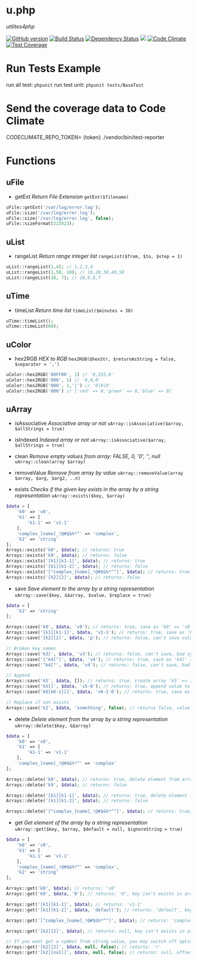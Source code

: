 # u.php
_utilites4php_

[![GitHub version](https://badge.fury.io/gh/efureev%2Fu.php.svg)](https://badge.fury.io/gh/efureev%2Fu.php) [![Build Status](https://travis-ci.org/efureev/u.php.svg?branch=master)](https://travis-ci.org/efureev/u.php) [![Dependency Status](https://gemnasium.com/badges/github.com/efureev/u.php.svg)](https://gemnasium.com/github.com/efureev/u.php) ![](https://reposs.herokuapp.com/?path=efureev/u.php) [![Code Climate](https://codeclimate.com/github/efureev/u.php/badges/gpa.svg)](https://codeclimate.com/github/efureev/u.php) [![Test Coverage](https://codeclimate.com/github/efureev/u.php/badges/coverage.svg)](https://codeclimate.com/github/efureev/u.php/coverage)

# Run Tests Example
run all test: `phpunit`
run test unit: `phpunit tests/BaseTest`

# Send the coverage data to Code Climate
CODECLIMATE_REPO_TOKEN= {token} ./vendor/bin/test-reporter

# Functions

## uFile

- getExt
_Return File Extension_
`getExt($filename)`
```php
uFile::getExt('/var/log/error.log');
uFile::size('/var/log/error.log');
uFile::size('/var/log/error.log', false);
uFile::sizeFormat(323423);
```


## uList

- rangeList
_Return range integer list_
`rangeList($from, $to, $step = 1)`
```php
uList::rangeList(1,4); // 1,2,3,4
uList::rangeList(1,50, 10); // 10,20,30,40,50
uList::rangeList(10, 7); // 10,9,8,7
```

## uTime

- timeList
_Return time list_
`timeList($minutes = 30)`
```php
uTime::timeList();
uTime::timeList(60);
```

## uColor

- hex2RGB
_HEX to RGB_
`hex2RGB($hexStr, $returnAsString = false, $separator = ',')`
```php
uColor::hex2RGB('00FF00', 1) // '0,255,0'
uColor::hex2RGB('000', 1) // '0,0,0'
uColor::hex2RGB('000', 1,'|') // '0|0|0'
uColor::hex2RGB('000') // ['red' => 0,'green' => 0,'blue' => 0]
```

## uArray

- isAssociative
_Associative array or not_
`uArray::isAssociative($array, $allStrings = true)`


- isIndexed
_Indexed array or not_
`uArray::isAssociative($array, $allStrings = true)`


- clean
_Remove empty values from array: FALSE, 0, '0', '', null_
`uArray::clean(array $array)`


- removeValue
_Remove from array by value_
`uArray::removeValue(array $array, $arg, $arg2, ..n)`


- exists
_Checks if the given key exists in the array by a string representation_
`uArray::exists($key, $array)`
```php
$data = [
    'k0' => 'v0',
    'k1' => [
        'k1-1' => 'v1-1'
    ],
    'complex_[name]_!@#$&%*^' => 'complex',
    'k2' => 'string'
];
Arrays::exists('k0', $data); // returns: true
Arrays::exists('k9', $data); // returns: false
Arrays::exists('[k1][k1-1]', $data); // returns: true
Arrays::exists('[k1][k1-2]', $data); // returns: false
Arrays::exists('["complex_[name]_!@#$&%*^"]', $data); // returns: true
Arrays::exists('[k2][2]', $data); // returns: false
```


- save
_Save element to the array by a string representation_
`uArray::save($key, &$array, $value, $replace = true)`
```php
$data = [
    'k2' => 'string'
];

Arrays::save('k0', $data, 'v0'); // returns: true, save as 'k0' => 'v0'
Arrays::save('[k1][k1-1]', $data, 'v1-1'); // returns: true, save as 'k1' => ['k1-1' => 'v1-1']
Arrays::save('[k2][2]', $data, 'p'); // returns: false, can't save value to string

// Broken key names
Arrays::save('k3[', $data, 'v3'); // returns: false, can't save, bad syntax
Arrays::save('["k4["]', $data, 'v4'); // returns: true, save as 'k4[' => 'v4'
Arrays::save('"k4["', $data, 'v4'); // returns: false, can't save, bad syntax

// Append
Arrays::save('k5', $data, []); // returns: true, create array 'k5' => []
Arrays::save('k5[]', $data, 'v5-0'); // returns: true, append value to exists array 'k5' => [ 'v5-0' ]
Arrays::save('k6[k6-1][]', $data, 'v6-1-0'); // returns: true, save as 'k6' => [ 'k6-1' => [ 'v6-1-0' ] ]

// Replace if not exists
Arrays::save('k2', $data, 'something', false); // returns false, value not replaced because value is exists
```


- delete
_Delete element from the array by a string representation_
`uArray::delete($key, &$array)`
```php
$data = [
    'k0' => 'v0',
    'k1' => [
        'k1-1' => 'v1-1'
    ],
    'complex_[name]_!@#$&%*^' => 'complex'
];

Arrays::delete('k0', $data); // returns: true, delete element from array
Arrays::delete('k9', $data); // returns: false

Arrays::delete('[k1][k1-1]', $data); // returns: true, delete element from array
Arrays::delete('[k1][k1-2]', $data); // returns: false

Arrays::delete('["complex_[name]_!@#$&%*^"]', $data); // returns: true, delete element from array
```


- get
_Get element of the array by a string representation_
`uArray::get($key, $array, $default = null, $ignoreString = true)`
```php
$data = [
    'k0' => 'v0',
    'k1' => [
        'k1-1' => 'v1-1'
    ],
    'complex_[name]_!@#$&%*^' => 'complex',
    'k2' => 'string'
];

Arrays::get('k0', $data); // returns: 'v0'
Arrays::get('k9', $data, '0'); // returns: '0', key isn't exists in array

Arrays::get('[k1][k1-1]', $data); // returns: 'v1-1'
Arrays::get('[k1][k1-2]', $data, 'default'); // returns: 'default', key isn't exists in array

Arrays::get('["complex_[name]_!@#$&%*^"]', $data); // returns: 'complex'

Arrays::get('[k2][2]', $data); // returns: null, key isn't exists in array

// If you want get a symbol from string value, you may switch off option $ignoreString = false
Arrays::get('[k2][2]', $data, null, false); // returns: 'r'
Arrays::get('[k2][null]', $data, null, false); // returns: null, offset isn't exists in string
```